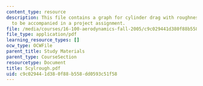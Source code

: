 ```yaml
---
content_type: resource
description: This file contains a graph for cylinder drag with roughness, which is
  to be accompanied in a project assignment.
file: /media/courses/16-100-aerodynamics-fall-2005/c9c029441d380f88b558dd0593c51f58_5cylrough.pdf
file_type: application/pdf
learning_resource_types: []
ocw_type: OCWFile
parent_title: Study Materials
parent_type: CourseSection
resourcetype: Document
title: 5cylrough.pdf
uid: c9c02944-1d38-0f88-b558-dd0593c51f58
---
```

